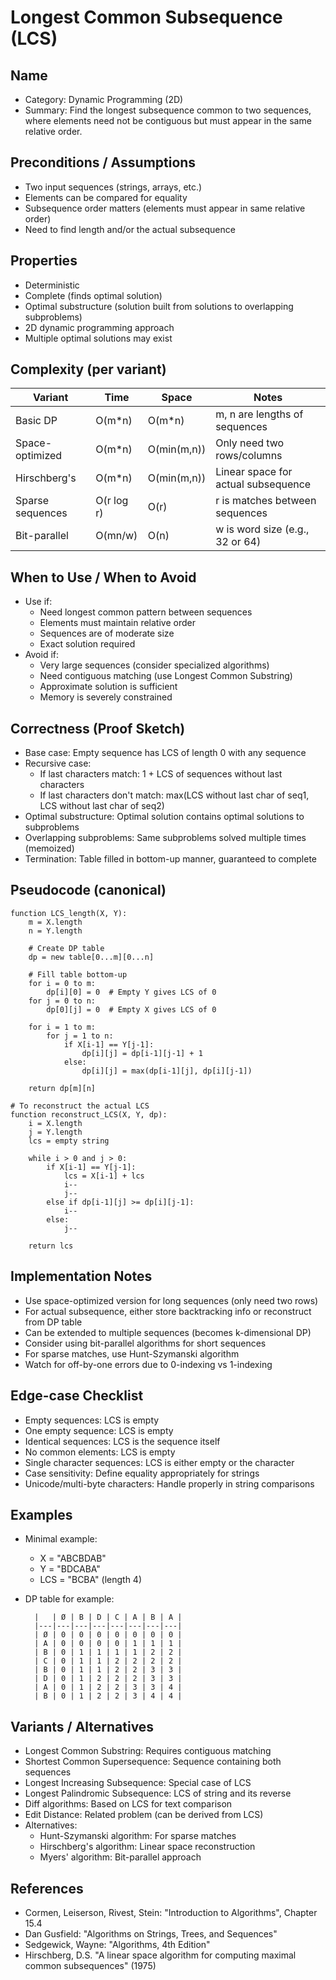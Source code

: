 # Longest Common Subsequence (LCS)

## Name
- Category: Dynamic Programming (2D)
- Summary: Find the longest subsequence common to two sequences, where elements need not be contiguous but must appear in the same relative order.

## Preconditions / Assumptions
- Two input sequences (strings, arrays, etc.)
- Elements can be compared for equality
- Subsequence order matters (elements must appear in same relative order)
- Need to find length and/or the actual subsequence

## Properties
- Deterministic
- Complete (finds optimal solution)
- Optimal substructure (solution built from solutions to overlapping subproblems)
- 2D dynamic programming approach
- Multiple optimal solutions may exist

## Complexity (per variant)
| Variant | Time | Space | Notes |
|---|---|---|---|
| Basic DP | O(m*n) | O(m*n) | m, n are lengths of sequences |
| Space-optimized | O(m*n) | O(min(m,n)) | Only need two rows/columns |
| Hirschberg's | O(m*n) | O(min(m,n)) | Linear space for actual subsequence |
| Sparse sequences | O(r log r) | O(r) | r is matches between sequences |
| Bit-parallel | O(mn/w) | O(n) | w is word size (e.g., 32 or 64) |

## When to Use / When to Avoid
- Use if:
  - Need longest common pattern between sequences
  - Elements must maintain relative order
  - Sequences are of moderate size
  - Exact solution required
- Avoid if:
  - Very large sequences (consider specialized algorithms)
  - Need contiguous matching (use Longest Common Substring)
  - Approximate solution is sufficient
  - Memory is severely constrained

## Correctness (Proof Sketch)
- Base case: Empty sequence has LCS of length 0 with any sequence
- Recursive case:
  - If last characters match: 1 + LCS of sequences without last characters
  - If last characters don't match: max(LCS without last char of seq1, LCS without last char of seq2)
- Optimal substructure: Optimal solution contains optimal solutions to subproblems
- Overlapping subproblems: Same subproblems solved multiple times (memoized)
- Termination: Table filled in bottom-up manner, guaranteed to complete

## Pseudocode (canonical)
```pseudo
function LCS_length(X, Y):
    m = X.length
    n = Y.length
    
    # Create DP table
    dp = new table[0...m][0...n]
    
    # Fill table bottom-up
    for i = 0 to m:
        dp[i][0] = 0  # Empty Y gives LCS of 0
    for j = 0 to n:
        dp[0][j] = 0  # Empty X gives LCS of 0
    
    for i = 1 to m:
        for j = 1 to n:
            if X[i-1] == Y[j-1]:
                dp[i][j] = dp[i-1][j-1] + 1
            else:
                dp[i][j] = max(dp[i-1][j], dp[i][j-1])
    
    return dp[m][n]

# To reconstruct the actual LCS
function reconstruct_LCS(X, Y, dp):
    i = X.length
    j = Y.length
    lcs = empty string
    
    while i > 0 and j > 0:
        if X[i-1] == Y[j-1]:
            lcs = X[i-1] + lcs
            i--
            j--
        else if dp[i-1][j] >= dp[i][j-1]:
            i--
        else:
            j--
    
    return lcs
```

## Implementation Notes
- Use space-optimized version for long sequences (only need two rows)
- For actual subsequence, either store backtracking info or reconstruct from DP table
- Can be extended to multiple sequences (becomes k-dimensional DP)
- Consider using bit-parallel algorithms for short sequences
- For sparse matches, use Hunt-Szymanski algorithm
- Watch for off-by-one errors due to 0-indexing vs 1-indexing

## Edge-case Checklist
- Empty sequences: LCS is empty
- One empty sequence: LCS is empty
- Identical sequences: LCS is the sequence itself
- No common elements: LCS is empty
- Single character sequences: LCS is either empty or the character
- Case sensitivity: Define equality appropriately for strings
- Unicode/multi-byte characters: Handle properly in string comparisons

## Examples
- Minimal example:
  - X = "ABCBDAB"
  - Y = "BDCABA"
  - LCS = "BCBA" (length 4)
  
- DP table for example:
  ```
    |   | Ø | B | D | C | A | B | A |
    |---|---|---|---|---|---|---|---|
    | Ø | 0 | 0 | 0 | 0 | 0 | 0 | 0 |
    | A | 0 | 0 | 0 | 0 | 1 | 1 | 1 |
    | B | 0 | 1 | 1 | 1 | 1 | 2 | 2 |
    | C | 0 | 1 | 1 | 2 | 2 | 2 | 2 |
    | B | 0 | 1 | 1 | 2 | 2 | 3 | 3 |
    | D | 0 | 1 | 2 | 2 | 2 | 3 | 3 |
    | A | 0 | 1 | 2 | 2 | 3 | 3 | 4 |
    | B | 0 | 1 | 2 | 2 | 3 | 4 | 4 |
  ```

## Variants / Alternatives
- Longest Common Substring: Requires contiguous matching
- Shortest Common Supersequence: Sequence containing both sequences
- Longest Increasing Subsequence: Special case of LCS
- Longest Palindromic Subsequence: LCS of string and its reverse
- Diff algorithms: Based on LCS for text comparison
- Edit Distance: Related problem (can be derived from LCS)
- Alternatives:
  - Hunt-Szymanski algorithm: For sparse matches
  - Hirschberg's algorithm: Linear space reconstruction
  - Myers' algorithm: Bit-parallel approach

## References
- Cormen, Leiserson, Rivest, Stein: "Introduction to Algorithms", Chapter 15.4
- Dan Gusfield: "Algorithms on Strings, Trees, and Sequences"
- Sedgewick, Wayne: "Algorithms, 4th Edition"
- Hirschberg, D.S. "A linear space algorithm for computing maximal common subsequences" (1975)
